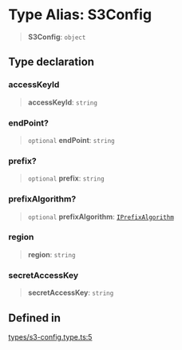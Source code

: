# Type Alias: S3Config

> **S3Config**: `object`

## Type declaration

### accessKeyId

> **accessKeyId**: `string`

### endPoint?

> `optional` **endPoint**: `string`

### prefix?

> `optional` **prefix**: `string`

### prefixAlgorithm?

> `optional` **prefixAlgorithm**: [`IPrefixAlgorithm`](../interfaces/IPrefixAlgorithm.md)

### region

> **region**: `string`

### secretAccessKey

> **secretAccessKey**: `string`

## Defined in

[types/s3-config.type.ts:5](https://github.com/LabO8/nestjs-s3/blob/306023e15fcb498533a66fc2f9b000dc61a2bf64/src/types/s3-config.type.ts#L5)
